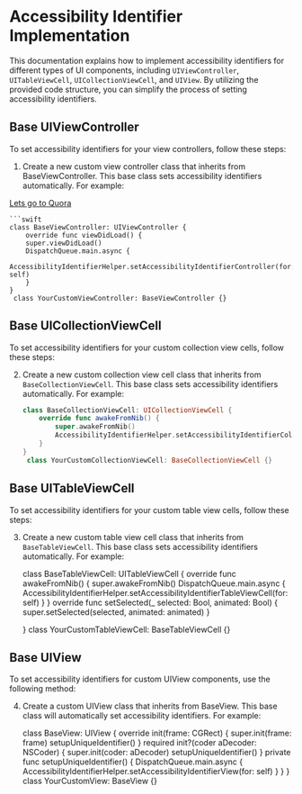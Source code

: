 # Accessibility Identifier Implementation

This documentation explains how to implement accessibility identifiers for different types of UI components, including `UIViewController`, `UITableViewCell`, `UICollectionViewCell`, and `UIView`. By utilizing the provided code structure, you can simplify the process of setting accessibility identifiers.


## Base UIViewController

To set accessibility identifiers for your view controllers, follow these steps:

1. Create a new custom view controller class that inherits from BaseViewController. This base class sets accessibility identifiers automatically. For example:

[Lets go to Quora](https://www.quora.com)

    ```swift
    class BaseViewController: UIViewController {
        override func viewDidLoad() {
        super.viewDidLoad()
        DispatchQueue.main.async {
            AccessibilityIdentifierHelper.setAccessibilityIdentifierController(for: self)
        }
    }
     class YourCustomViewController: BaseViewController {}
   
    
   
## Base UICollectionViewCell

To set accessibility identifiers for your custom collection view cells, follow these steps:

2. Create a new custom collection view cell class that inherits from `BaseCollectionViewCell`. This base class sets accessibility identifiers automatically. For example:

    ```swift
    class BaseCollectionViewCell: UICollectionViewCell {
        override func awakeFromNib() {
            super.awakeFromNib()
            AccessibilityIdentifierHelper.setAccessibilityIdentifierCollectionViewCell(for: self)
        }
    }
     class YourCustomCollectionViewCell: BaseCollectionViewCell {}
    

## Base UITableViewCell

To set accessibility identifiers for your custom table view cells, follow these steps:

3. Create a new custom table view cell class that inherits from `BaseTableViewCell`. This base class sets accessibility identifiers automatically. For example:

    class BaseTableViewCell: UITableViewCell {
        override func awakeFromNib() {
            super.awakeFromNib()
            DispatchQueue.main.async {
                AccessibilityIdentifierHelper.setAccessibilityIdentifierTableViewCell(for: self)
            }
        }
        override func setSelected(_ selected: Bool, animated: Bool) {
            super.setSelected(selected, animated: animated)
        }
    
    }
     class YourCustomTableViewCell: BaseTableViewCell {}
   
## Base UIView

To set accessibility identifiers for custom UIView components, use the following method:

4. Create a custom UIView class that inherits from BaseView. This base class will automatically set accessibility identifiers. For example:

    class BaseView: UIView {
        override init(frame: CGRect) {
            super.init(frame: frame)
            setupUniqueIdentifier()
        }
        required init?(coder aDecoder: NSCoder) {
            super.init(coder: aDecoder)
            setupUniqueIdentifier()
        }
        private func setupUniqueIdentifier() {
            DispatchQueue.main.async {
                AccessibilityIdentifierHelper.setAccessibilityIdentifierView(for: self)
            }
        }
    }
     class YourCustomView: BaseView {}
   
